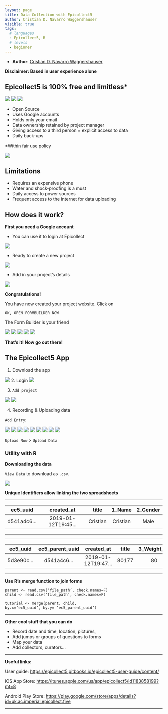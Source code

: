 ```yaml
---
layout: page
title: Data Collection with Epicollect5
author: Cristian D. Navarro Waggershauser
visible: true
tags:
  # languages
  - Epicollect5, R
  # levels
  - beginner
---
```

<!-- change visible to true if you want it on the site -->

 - **Author**: [Cristian D. Navarro Waggershauser](https://twitter.com/CWaggershauser)


**Disclaimer: Based in user experience alone**


## Epicollect5 is 100% free and limitless*
<img src="../images/image--000.jpg" style="max-width:100%;">

<img src="../images/image--004.jpg" style="max-width:20%;">

<img src="../images/image--006.jpg" style="max-width:20%;">


- Open Source
- Uses Google accounts
- Holds only your email
- Data ownership retained by project manager
- Giving access to a third person = explicit access to data
- Daily back-ups

*Within fair use policy

<img src="../images/image--007.jpg" style="max-width:100%;">


## Limitations

- Requires an expensive phone
- Water and shock-proofing is a must
- Daily access to power sources
- Frequent access to the internet for data uploading


## How does it work?

**First you need a Google account**

- You can use it to login at Epicollect

<img src="../images/image--012.jpg" style="max-width:100%;">

- Ready to create a new project

<img src="../images/image--013.jpg" style="max-width:100%;">

- Add in your project’s details

<img src="../images/image--014.jpg" style="max-width:100%;">


**Congratulations!**

You have now created your project website. Click on 

```
OK, OPEN FORMBUILDER NOW
```

The Form Builder is your friend

<img src="../images/image--016.jpg" style="max-width:100%;">

<img src="../images/image--017.jpg" style="max-width:100%;">

<img src="../images/image--018.jpg" style="max-width:50%;">

<img src="../images/image--019.jpg" style="max-width:100%;">

<img src="../images/image--020.jpg" style="max-width:50%;">

**That’s it! Now go out there!**

## The Epicollect5 App

1. Download the app 

<img src="../images/image--024.jpg" style="max-width:100%;">
2. Login

<img src="../images/image--025.jpg" style="max-width:100%;">

3. `Add project`

<img src="../images/image--027.jpg" style="max-width:50%;">

<img src="../images/image--028.jpg" style="max-width:50%;">


4. Recording & Uploading data

`Add Entry`:

<img src="../images/image--030.jpg" style="max-width:50%;">

<img src="../images/image--031.jpg" style="max-width:50%;">

<img src="../images/image--032.jpg" style="max-width:50%;">

<img src="../images/image--033.jpg" style="max-width:50%;">

<img src="../images/image--034.jpg" style="max-width:50%;">

<img src="../images/image--035.jpg" style="max-width:50%;">

<img src="../images/image--036.jpg" style="max-width:50%;">

<img src="../images/image--037.jpg" style="max-width:50%;">

<img src="../images/image--038.jpg" style="max-width:50%;">

`Upload Now` > `Upload Data`


### Utility with R

**Downloading the data**

`View Data` to download as `.csv`.

<img src="../images/image--044.jpg" style="max-width:100%;">

**Unique Identifiers allow linking the two spreadsheets**

---
ec5_uuid | created_at | title | 1_Name | 2_Gender |
:-------:|:----------:|:----------:|:----------:|:----------:|
d541a4c6...| 2019-01-12T19:45...|Cristian|Cristian|Male
---

---
ec5_uuid | ec5_parent_uuid |created_at | title | 3_Weight_kg | 4_Height_cm |
:-------:|:----------:|:----------:|:----------:|:----------:|:----------:|
5d3e90c...| d541a4c6...|2019-01-12T19:47...|80177|80|177
---

**Use R’s merge function to join forms**

```
parent <- read.csv(‘file_path’, check.names=F)
child <- read.csv(‘file_path’, check.names=F)

tutorial <- merge(parent, child,
by.x=‘ec5_uuid’, by.y= ‘ec5_parent_uuid’)
```

--- 

**Other cool stuff that you can do**

- Record date and time, location, pictures,
- Add jumps or groups of questions to forms
- Map your data
- Add collectors, curators...

---
**Useful links:**

User guide: https://epicollect5.gitbooks.io/epicollect5-user-guide/content/

iOS App Store: https://itunes.apple.com/us/app/epicollect5/id1183858199?mt=8

Android Play Store: https://play.google.com/store/apps/details?id=uk.ac.imperial.epicollect.five


---

